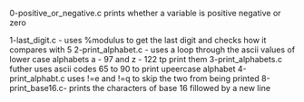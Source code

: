 0-positive_or_negative.c prints whether a variable is positive negative or zero

1-last_digit.c - uses %modulus to get the last digit and checks how it compares with 5
2-print_alphabet.c - uses a loop through the ascii values of lower case alphabets a - 97 and z - 122 tp print them
3-print_alphabets.c futher uses ascii codes 65 to 90 to print upeercase alphabet
4-print_alphabt.c  uses !=e and !=q to skip the two from being printed
8-print_base16.c- prints the characters of base 16 fillowed by a new line
